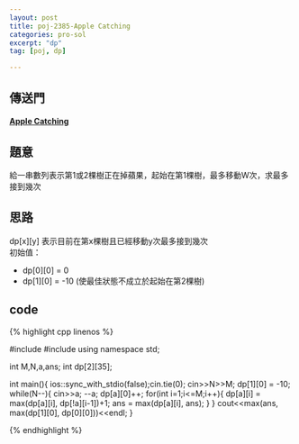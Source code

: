 ```yaml
---
layout: post
title: poj-2385-Apple Catching
categories: pro-sol
excerpt: "dp"
tag: [poj, dp]

---
```


## 傳送門

#### [Apple Catching](http://poj.org/problem?id=2385)  

## 題意
給一串數列表示第1或2棵樹正在掉蘋果，起始在第1棵樹，最多移動W次，求最多接到幾次

## 思路

dp[x][y] 表示目前在第x棵樹且已經移動y次最多接到幾次  
初始值：  

* dp[0][0] = 0  
* dp[1][0] = -10 (使最佳狀態不成立於起始在第2棵樹)  


## code

{% highlight cpp linenos %}

#include <iostream>
#include <algorithm>
using namespace std;

int M,N,a,ans;
int dp[2][35];

int main(){
  ios::sync_with_stdio(false);cin.tie(0);
  cin>>N>>M;
  dp[1][0] = -10;
  while(N--){
    cin>>a; --a;
    dp[a][0]++;
    for(int i=1;i<=M;i++){
      dp[a][i] = max(dp[a][i], dp[!a][i-1])+1;
      ans = max(dp[a][i], ans);
    }
  }
  cout<<max(ans, max(dp[1][0], dp[0][0]))<<endl;
}

{% endhighlight %}
